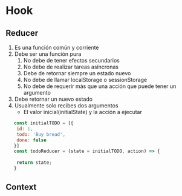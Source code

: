 # Hook

## Reducer
1. Es una función común y corriente
2. Debe ser una función pura
   1. No debe de tener efectos secundarios
   2. No debe de realizar tareas asíncronas
   3. Debe de retornar siempre un estado nuevo
   4. No debe de llamar localStorage o sessionStorage
   5. No debe de requerir más que una acción que puede tener un argumento
3. Debe retornar un nuevo estado
4. Usualmente solo recibes dos argumentos
    * El valor inicial(initialState) y la acción a ejecutar

````.js
   const initialTODO = [{
    id: 1,
    todo: 'Buy bread',
    done: false
   }] 
   const todoReducer = (state = initialTODO, action) => {
    
    return state;
   }
````

## Context
